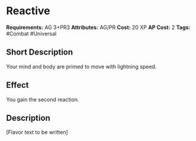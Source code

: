 # Reactive

**Requirements:** AG 3+PR3
**Attributes:** AG/PR
**Cost:** 20 XP
**AP Cost:** 2
**Tags:** #Combat #Universal

## Short Description
Your mind and body are primed to move with lightning speed.

## Effect
You gain the second reaction.

## Description
[Flavor text to be written]
